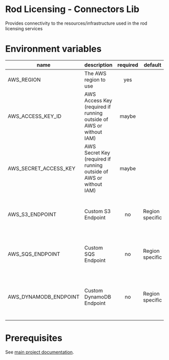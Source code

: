 # Rod Licensing - Connectors Lib

Provides connectivity to the resources/infrastructure used in the rod licensing services

# Environment variables

| name                  | description                                                        | required | default         | valid                                                                                          | notes                                                                |
| --------------------- | ------------------------------------------------------------------ | :------: | --------------- | ---------------------------------------------------------------------------------------------- | -------------------------------------------------------------------- |
| AWS_REGION            | The AWS region to use                                              |   yes    |                 | See [AWS Regions](https://docs.aws.amazon.com/general/latest/gr/rande.html#regional-endpoints) |                                                                      |
| AWS_ACCESS_KEY_ID     | AWS Access Key (required if running outside of AWS or without IAM) |  maybe   |                 | development, test, production                                                                  | Set to "local" when running with local infrastructure                |
| AWS_SECRET_ACCESS_KEY | AWS Secret Key (required if running outside of AWS or without IAM) |  maybe   |                 | development, test, production                                                                  | Set to "local" when running with local infrastructure                |
| AWS_S3_ENDPOINT       | Custom S3 Endpoint                                                 |    no    | Region specific |                                                                                                | Used to override the S3 service endpoint for local development       |
| AWS_SQS_ENDPOINT      | Custom SQS Endpoint                                                |    no    | Region specific |                                                                                                | Used to override the SQS service endpoint for local development      |
| AWS_DYNAMODB_ENDPOINT | Custom DynamoDB Endpoint                                           |    no    | Region specific |                                                                                                | Used to override the DynamoDB service endpoint for local development |

# Prerequisites

See [main project documentation](../../README.md).
